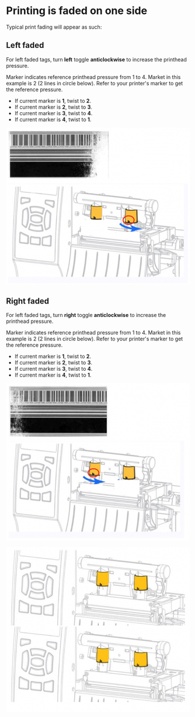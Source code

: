 # Printing is faded on one side

Typical print fading will appear as such:

## Left faded

For left faded tags, turn **left** toggle **anticlockwise** to increase the printhead pressure.

Marker indicates reference printhead pressure from 1 to 4.
Market in this example is 2 (2 lines in circle below).
Refer to your printer's marker to get the reference pressure.

- If current marker is **1**, twist to **2**.
- If current marker is **2**, twist to **3**.
- If current marker is **3**, twist to **4**.
- If current marker is **4**, twist to **1**.

![](images/411PrintFade.png "411PrintFade")

## Right faded 

For left faded tags, turn **right** toggle **anticlockwise** to increase the printhead pressure.

Marker indicates reference printhead pressure from 1 to 4.
Market in this example is 2 (2 lines in circle below).
Refer to your printer's marker to get the reference pressure.

- If current marker is **1**, twist to **2**.
- If current marker is **2**, twist to **3**.
- If current marker is **3**, twist to **4**.
- If current marker is **4**, twist to **1**.

![](images/411PrintFade2.png "411PrintFade2")

![](images/411PrintFade3.png "411PrintFade3")